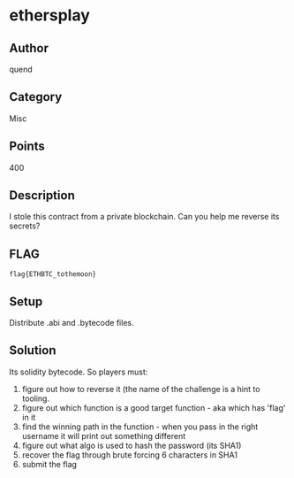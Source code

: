 # ethersplay
## Author
quend
## Category
Misc
## Points
400
## Description
I stole this contract from a private blockchain. Can you help me reverse its secrets?
## FLAG
`flag{ETHBTC_tothemoon}`
## Setup
Distribute .abi and .bytecode files.
## Solution
Its solidity bytecode. So players must:
1. figure out how to reverse it (the name of the challenge is a hint to tooling.
2. figure out which function is a good target function - aka which has 'flag' in it
3. find the winning path in the function - when you pass in the right username it will print out something different
4. figure out what algo is used to hash the password (its SHA1)
5. recover the flag through brute forcing 6 characters in SHA1
6. submit the flag
